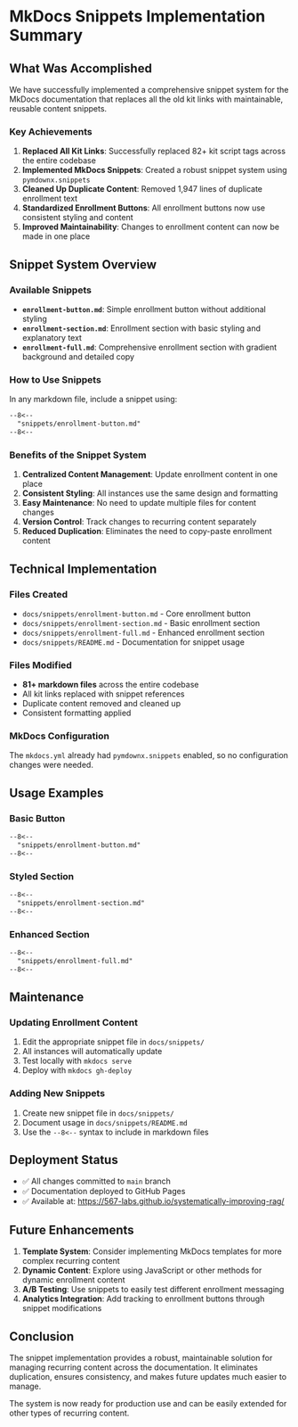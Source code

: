# MkDocs Snippets Implementation Summary

## What Was Accomplished

We have successfully implemented a comprehensive snippet system for the MkDocs documentation that replaces all the old kit links with maintainable, reusable content snippets.

### Key Achievements

1. **Replaced All Kit Links**: Successfully replaced 82+ kit script tags across the entire codebase
2. **Implemented MkDocs Snippets**: Created a robust snippet system using `pymdownx.snippets`
3. **Cleaned Up Duplicate Content**: Removed 1,947 lines of duplicate enrollment text
4. **Standardized Enrollment Buttons**: All enrollment buttons now use consistent styling and content
5. **Improved Maintainability**: Changes to enrollment content can now be made in one place

## Snippet System Overview

### Available Snippets

- **`enrollment-button.md`**: Simple enrollment button without additional styling
- **`enrollment-section.md`**: Enrollment section with basic styling and explanatory text  
- **`enrollment-full.md`**: Comprehensive enrollment section with gradient background and detailed copy

### How to Use Snippets

In any markdown file, include a snippet using:

```markdown
--8<--
  "snippets/enrollment-button.md"
--8<--
```

### Benefits of the Snippet System

1. **Centralized Content Management**: Update enrollment content in one place
2. **Consistent Styling**: All instances use the same design and formatting
3. **Easy Maintenance**: No need to update multiple files for content changes
4. **Version Control**: Track changes to recurring content separately
5. **Reduced Duplication**: Eliminates the need to copy-paste enrollment content

## Technical Implementation

### Files Created

- `docs/snippets/enrollment-button.md` - Core enrollment button
- `docs/snippets/enrollment-section.md` - Basic enrollment section
- `docs/snippets/enrollment-full.md` - Enhanced enrollment section
- `docs/snippets/README.md` - Documentation for snippet usage

### Files Modified

- **81+ markdown files** across the entire codebase
- All kit links replaced with snippet references
- Duplicate content removed and cleaned up
- Consistent formatting applied

### MkDocs Configuration

The `mkdocs.yml` already had `pymdownx.snippets` enabled, so no configuration changes were needed.

## Usage Examples

### Basic Button
```markdown
--8<--
  "snippets/enrollment-button.md"
--8<--
```

### Styled Section
```markdown
--8<--
  "snippets/enrollment-section.md"
--8<--
```

### Enhanced Section
```markdown
--8<--
  "snippets/enrollment-full.md"
--8<--
```

## Maintenance

### Updating Enrollment Content

1. Edit the appropriate snippet file in `docs/snippets/`
2. All instances will automatically update
3. Test locally with `mkdocs serve`
4. Deploy with `mkdocs gh-deploy`

### Adding New Snippets

1. Create new snippet file in `docs/snippets/`
2. Document usage in `docs/snippets/README.md`
3. Use the `--8<--` syntax to include in markdown files

## Deployment Status

- ✅ All changes committed to `main` branch
- ✅ Documentation deployed to GitHub Pages
- ✅ Available at: https://567-labs.github.io/systematically-improving-rag/

## Future Enhancements

1. **Template System**: Consider implementing MkDocs templates for more complex recurring content
2. **Dynamic Content**: Explore using JavaScript or other methods for dynamic enrollment content
3. **A/B Testing**: Use snippets to easily test different enrollment messaging
4. **Analytics Integration**: Add tracking to enrollment buttons through snippet modifications

## Conclusion

The snippet implementation provides a robust, maintainable solution for managing recurring content across the documentation. It eliminates duplication, ensures consistency, and makes future updates much easier to manage.

The system is now ready for production use and can be easily extended for other types of recurring content. 